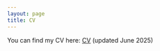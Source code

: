 ```yaml
---
layout: page
title: CV
---
```


You can find my CV here: [CV](https://github.com/ainagari/ainagari.github.io/blob/master/CV_june2025.pdf)
(updated June 2025)
